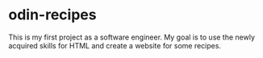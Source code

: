 # odin-recipes

This is my first project as a software engineer. My goal is to use the newly acquired skills for HTML and create a website for some recipes.